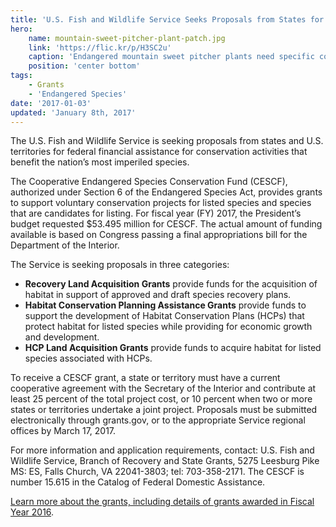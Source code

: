```yaml
---
title: 'U.S. Fish and Wildlife Service Seeks Proposals from States for 2017 Endangered Species Grants'
hero:
    name: mountain-sweet-pitcher-plant-patch.jpg
    link: 'https://flic.kr/p/H3SC2u'
    caption: 'Endangered mountain sweet pitcher plants need specific conditions to survive. Photo by Gary Peeples, USFWS.'
    position: 'center bottom'
tags:
    - Grants
    - 'Endangered Species'
date: '2017-01-03'
updated: 'January 8th, 2017'
---
```


The U.S. Fish and Wildlife Service is seeking proposals from states and U.S. territories for federal financial assistance for conservation activities that benefit the nation’s most imperiled species.

The Cooperative Endangered Species Conservation Fund (CESCF), authorized under Section 6 of the Endangered Species Act, provides grants to support voluntary conservation projects for listed species and species that are candidates for listing. For fiscal year (FY) 2017, the President’s budget requested $53.495 million for CESCF. The actual amount of funding available is based on Congress passing a final appropriations bill for the Department of the Interior.

The Service is seeking proposals in three categories:

  - **Recovery Land Acquisition Grants** provide funds for the acquisition of habitat in support of approved and draft species recovery plans.
  - **Habitat Conservation Planning Assistance Grants** provide funds to support the development of Habitat Conservation Plans (HCPs) that protect habitat for listed species while providing for economic growth and development.
  - **HCP Land Acquisition Grants** provide funds to acquire habitat for listed species associated with HCPs.

To receive a CESCF grant, a state or territory must have a current cooperative agreement with the Secretary of the Interior and contribute at least 25 percent of the total project cost, or 10 percent when two or more states or territories undertake a joint project. Proposals must be submitted electronically through grants.gov, or to the appropriate Service regional offices by March 17, 2017.

For more information and application requirements, contact: U.S. Fish and Wildlife Service, Branch of Recovery and State Grants, 5275 Leesburg Pike MS: ES, Falls Church, VA 22041-3803; tel: 703-358-2171. The CESCF is number 15.615 in the Catalog of Federal Domestic Assistance.

[Learn more about the grants, including details of grants awarded in Fiscal Year 2016](https://www.fws.gov/endangered/grants).
